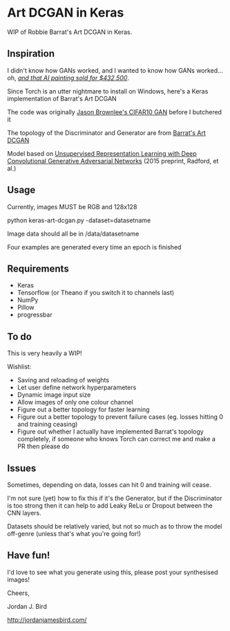 # Art DCGAN in Keras
WIP of Robbie Barrat's Art DCGAN in Keras.

## Inspiration
I didn't know how GANs worked, and I wanted to know how GANs worked... oh, [*and that AI painting sold for $432,500*](https://www.christies.com/features/A-collaboration-between-two-artists-one-human-one-a-machine-9332-1.aspx).

Since Torch is an utter nightmare to install on Windows, here's a Keras implementation of Barrat's Art DCGAN

The code was originally [Jason Brownlee's CIFAR10 GAN](https://machinelearningmastery.com/how-to-develop-a-generative-adversarial-network-for-a-cifar-10-small-object-photographs-from-scratch/) before I butchered it

The topology of the Discriminator and Generator are from [Barrat's Art DCGAN](https://github.com/robbiebarrat/art-DCGAN)

Model based on [Unsupervised Representation Learning with Deep Convolutional Generative Adversarial Networks](https://arxiv.org/abs/1511.06434) (2015 preprint, Radford, et al.)

## Usage
Currently, images MUST be RGB and 128x128

python keras-art-dcgan.py -dataset=datasetname

Image data should all be in /data/datasetname

Four examples are generated every time an epoch is finished

## Requirements
- Keras
- Tensorflow (or Theano if you switch it to channels last)
- NumPy
- Pillow
- progressbar


## To do
This is very heavily a WIP!

Wishlist:
- Saving and reloading of weights
- Let user define network hyperparameters
- Dynamic image input size
- Allow images of only one colour channel
- Figure out a better topology for faster learning
- Figure out a better topology to prevent failure cases (eg. losses hitting 0 and training ceasing)
- Figure out whether I actually have implemented Barrat's topology completely, if someone who knows Torch can correct me and make a PR then please do

## Issues
Sometimes, depending on data, losses can hit 0 and training will cease. 

I'm not sure (yet) how to fix this if it's the Generator, but if the Discriminator is too strong then it can help to add Leaky ReLu or Dropout between the CNN layers.

Datasets should be relatively varied, but not so much as to throw the model off-genre (unless that's what you're going for!)

## Have fun!
I'd love to see what you generate using this, please post your synthesised images!

Cheers,

Jordan J. Bird

http://jordanjamesbird.com/
